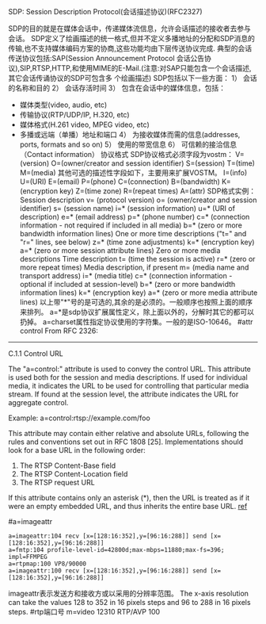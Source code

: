 SDP: Session Description Protocol(会话描述协议)(RFC2327)

SDP的目的就是在媒体会话中，传递媒体流信息，允许会话描述的接收者去参与会话。 SDP定义了绘画描述的统一格式,但并不定义多播地址的分配和SDP消息的传输,也不支持媒体编码方案的协商,这些功能均由下层传送协议完成.
典型的会话传送协议包括:SAP(Session Announcement Protocol 会话公告协议),SIP,RTSP,HTTP,和使用MIME的E-Mail.(注意:对SAP只能包含一个会话描述,其它会话传诵协议的SDP可包含多 个绘画描述)
SDP包括以下一些方面：
1） 会话的名称和目的
2） 会话存活时间
3） 包含在会话中的媒体信息，包括：
* 媒体类型(video, audio, etc)
* 传输协议(RTP/UDP/IP, H.320, etc)
* 媒体格式(H.261 video, MPEG video, etc)
* 多播或远端（单播）地址和端口
4） 为接收媒体而需的信息(addresses, ports, formats and so on)
5） 使用的带宽信息
6） 可信赖的接洽信息（Contact information）
协议格式
SDP协议格式必须字段为vostm：
V=(version)
O=(owner/creator and session identifier)
S=(session)
T=(time)
M=(media)
其他可选的描述性字段如下，主要用来扩展VOSTM。
I=(info)
U=(URI)
E=(email)
P=(phone)
C=(connection)
B=(bandwidth)
K=(encryption key)
Z=(time zone)
R=(repeat times)
A=(attr)
SDP格式实例：
Session description
 v=  (protocol version)
 o=  (owner/creator and session identifier)
 s=  (session name)
 i=* (session information)
 u=* (URI of description)
 e=* (email address)
 p=* (phone number)
 c=* (connection information - not required if included in all media)
 b=* (zero or more bandwidth information lines)
 One or more time descriptions ("t=" and "r=" lines, see below)
 z=* (time zone adjustments)
 k=* (encryption key)
 a=* (zero or more session attribute lines)
 Zero or more media descriptions
Time description
 t=  (time the session is active)
 r=* (zero or more repeat times)
Media description, if present
 m=  (media name and transport address)
 i=* (media title)
 c=* (connection information - optional if included at
      session-level)
 b=* (zero or more bandwidth information lines)
 k=* (encryption key)
 a=* (zero or more media attribute lines)
以上带"*"号的是可选的,其余的是必须的。一般顺序也按照上面的顺序来排列。
a=*是sdp协议扩展属性定义，除上面以外的，分解时其它的都可以扔掉。
a=charset属性指定协议使用的字符集。一般的是ISO-10646。
#attr control
From RFC 2326:
----------------------------------------
C.1.1 Control URL

The "a=control:" attribute is used to convey the control URL. This
attribute is used both for the session and media descriptions. If
used for individual media, it indicates the URL to be used for
controlling that particular media stream. If found at the session
level, the attribute indicates the URL for aggregate control.

Example:
a=control:rtsp://example.com/foo

This attribute may contain either relative and absolute URLs,
following the rules and conventions set out in RFC 1808 [25].
Implementations should look for a base URL in the following order:

1. The RTSP Content-Base field
2. The RTSP Content-Location field
3. The RTSP request URL

If this attribute contains only an asterisk (*), then the URL is
treated as if it were an empty embedded URL, and thus inherits the
entire base URL.
[ref](http://osdir.com/ml/ietf.mmusic/2002-09/msg00006.html)

#a=imageattr
```
a=imageattr:104 recv [x=[128:16:352],y=[96:16:288]] send [x=[128:16:352],y=[96:16:288]]
a=fmtp:104 profile-level-id=42800d;max-mbps=11880;max-fs=396; impl=FFMPEG
a=rtpmap:100 VP8/90000
a=imageattr:100 recv [x=[128:16:352],y=[96:16:288]] send [x=[128:16:352],y=[96:16:288]]

```
imageattr表示发送方和接收方或以采用的分辨率范围。
 The x-axis resolution can take the values 128 to 352 in 16 pixels
 steps and 96 to 288 in 16 pixels steps.
#rtp端口号
m=video 12310 RTP/AVP 100